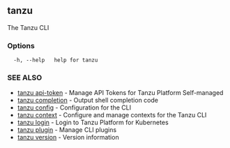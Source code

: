 ## tanzu

The Tanzu CLI

### Options

```
  -h, --help   help for tanzu
```

### SEE ALSO

* [tanzu api-token](tanzu_api-token.md)	 - Manage API Tokens for Tanzu Platform Self-managed
* [tanzu completion](tanzu_completion.md)	 - Output shell completion code
* [tanzu config](tanzu_config.md)	 - Configuration for the CLI
* [tanzu context](tanzu_context.md)	 - Configure and manage contexts for the Tanzu CLI
* [tanzu login](tanzu_login.md)	 - Login to Tanzu Platform for Kubernetes
* [tanzu plugin](tanzu_plugin.md)	 - Manage CLI plugins
* [tanzu version](tanzu_version.md)	 - Version information

